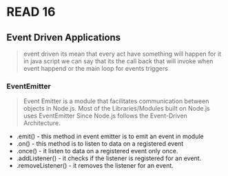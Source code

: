 # READ 16

## Event Driven Applications

> event driven its mean that every act have something will happen for it in java script we can say that its the call back that will invoke when event happend or the main loop for events triggers 

### EventEmitter

>Event Emitter is a module that facilitates communication between objects in Node.js. Most of the Libraries/Modules built on Node.js uses EventEmitter Since Node.js follows the Event-Driven Architecture.



- .emit() - this method in event emitter is to emit an event in module
- .on() - this method is to listen to data on a registered event 
- .once() - it listen to data on a registered event only once.
- .addListener() - it checks if the listener is registered for an event.
- .removeListener() - it removes the listener for an event.